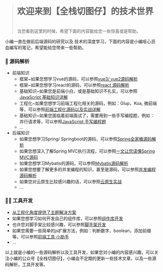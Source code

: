 > <h1>欢迎来到【全栈切图仔】的技术世界</h1>
> <br />
> 当您看到这里的时候，希望下面的内容能给您一些惊喜或是帮助。


小编一直在做前后端源码的研究以及 技术的深度学习，下面的内容是小编呕心沥血编写的笔记，希望能给您带来一些帮助。


### 🤔 源码解析
- 前端知识
  - 框架~如果您想学习vue的源码，可以参照[vue3/ vue2源码解析](https://cloud.fynote.com/share/s/qJypARgT)
  - 框架~如果您想学习react的源码，可以参照[react 源码解析](https://cloud.fynote.com/share/s/AdyIKRrs)
  - 基础知识~如果您是前端小白，或是基础知识不扎实，可以参照[JavaScript 基础知识详解](https://cloud.fynote.com/share/s/GdyzARiAE)
  - 工程化~如果您想学习前端工程化相关的源码，例如：Glup，Koa, 微前端等，可以参照[前端工程化源码以及实战详解](https://cloud.fynote.com/share/s/qJy9ARj1)
  - 基础知识~如果您面临着前端面试了，需要用到一些手写编程题，例如：并行请求等，可以参照[JavaScript 手写编程题](https://cloud.fynote.com/share/s/qJy9ARj1)
  - ...
- 后端知识
  - 如果您想学习Spring/ Springboot的源码，可以参照[Spring全家桶源码解析](https://cloud.fynote.com/share/s/gJyJKRuAA)
  - 如果您想深入了解Spring MVC执行流程，可以参照[一文让您读懂Spring MVC源码](https://cloud.fynote.com/share/d/hAAAGfXgK)
  - 如果您想学习Mybatis的源码，可以参照[Mybatis源码解析](https://cloud.fynote.com/share/s/HdzAKRvc)
  - 如果您想要了解更多的并发编程的知识，甚至是源码，可以参照[并发编程源码解析](https://cloud.fynote.com/share/s/0JzLARvy)
  - 如果您对云原生比较感兴趣的话，可以参照[云原生实战](https://cloud.fynote.com/share/s/0JzVARwx)
  - ...
### 🤔🤔 工具开发
- [从工程化角度提供了主题解决方案](https://github.com/a572251465/postcss-theme-rc)
- 如果您想学习如何开发自己的组件库，可以参照[组件库开发](https://github.com/a572251465/viewer-design)
- 也许您对脚手架比较感兴趣，可以参照[脚手架开发](https://github.com/a572251465/vite-eslint-cli)
- 如果您需要一些简单的js扩展方法，例如：判断数字，boolean，添加前缀等。可以参照[前端工具 小助手](https://www.npmjs.com/package/jsmethod-extra)
- ...


以上就是小编的一些源码解析以及工具开发，如果您对小编的内容感兴趣，可以关注小编的公众号【全栈切图仔】，小编会不定期的更新一些技术文章，以及一些源码解析，工具开发等。
